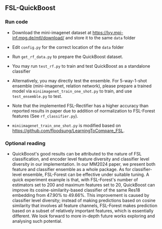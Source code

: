 ## FSL-QuickBoost

### Run code
* Download the mini-imagenet dataset at https://lyy.mpi-inf.mpg.de/mtl/download/ and store it to the same `data` folder
* Edit `config.py` for the correct location of the `data` folder 
* Run `get_rf_data.py` to prepare the QuickBoost dataset. 
* You may run `test_rf.py` to train and test QuickBoost as a standalone classifier
* Alternatively, you may directly test the ensemble. For 5-way-1-shot ensemble (mini-imagenet, relation network), please prepare a trained model via `miniimagenet_train_one_shot.py` to train, and use `test_ensemble.py` to test. 
* Note that the implemented FSL-Rectifier has a higher accuracy than reported results in paper due to addition of normalization to FSL-Forest features (See `rf_classifier.py`).

* `miniimagenet_train_one_shot.py` is modified based on https://github.com/floodsung/LearningToCompare_FSL.

  

### Optional reading
* QuickBoost's good results can be attributed to the nature of FSL classification, and encoder level feature diversity and classifier level diversity in our implementation. In our MM2024 paper, we present both feature and classifier ensemble as a whole package. As for classifier-level ensemble, FSL-Forest can be effective under suitable tuning. A quick experiment example is that, with FSL-Forest's number of estimators set to 200 and maximum features set to 20, QuickBoost can improve its cosine-similarity-based classifier of the same Res18 embedding from 47.90% to 49.66%. This improvement is caused by classifier level diversity; instead of making predictions based on cosine similarity that involves all feature channels, FSL-Forest makes prediction based on a subset of relatively important features, which is essentially different. We look forward to more in-depth future works exploring and analysing such potential.
